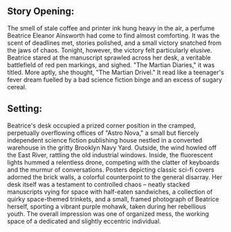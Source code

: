 ## Story Opening:

The smell of stale coffee and printer ink hung heavy in the air, a perfume Beatrice Eleanor Ainsworth had come to find almost comforting. It was the scent of deadlines met, stories polished, and a small victory snatched from the jaws of chaos. Tonight, however, the victory felt particularly elusive. Beatrice stared at the manuscript sprawled across her desk, a veritable battlefield of red pen markings, and sighed. "The Martian Diaries," it was titled. More aptly, she thought, "The Martian Drivel." It read like a teenager's fever dream fuelled by a bad science fiction binge and an excess of sugary cereal.

## Setting:

Beatrice's desk occupied a prized corner position in the cramped, perpetually overflowing offices of "Astro Nova," a small but fiercely independent science fiction publishing house nestled in a converted warehouse in the gritty Brooklyn Navy Yard. Outside, the wind howled off the East River, rattling the old industrial windows. Inside, the fluorescent lights hummed a relentless drone, competing with the clatter of keyboards and the murmur of conversations. Posters depicting classic sci-fi covers adorned the brick walls, a colorful counterpoint to the general disarray. Her desk itself was a testament to controlled chaos – neatly stacked manuscripts vying for space with half-eaten sandwiches, a collection of quirky space-themed trinkets, and a small, framed photograph of Beatrice herself, sporting a vibrant purple mohawk, taken during her rebellious youth. The overall impression was one of organized mess, the working space of a dedicated and slightly eccentric individual.
